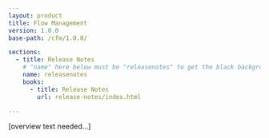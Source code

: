 ```yaml
---
layout: product
title: Flow Management
version: 1.0.0
base-path: /cfm/1.0.0/

sections:
  - title: Release Notes
    # "name" here below must be "releasenotes" to get the black background
    name: releasenotes
    books:
      - title: Release Notes
        url: release-notes/index.html

---
```


[overview text needed...]
